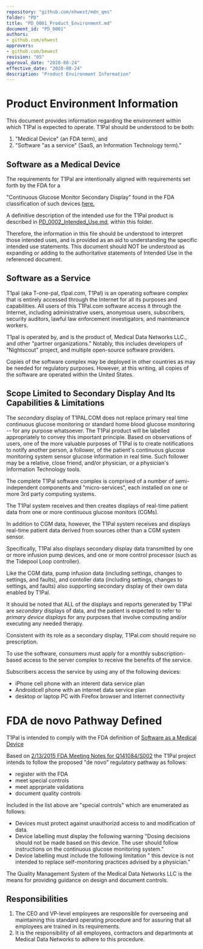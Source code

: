 ```yaml
---
repository: "github.com/ehwest/mdn_qms"
folder: "PD"
title: "PD_0001_Product_Environment.md"
document_id: "PD_0001"
authors:
- github.com/ehwest
approvers:
- github.com/bewest
revision: "05"
approval_date: "2020-08-24"
effective_date: "2020-08-24"
description: "Product Environment Information"
---
```



# Product Environment Information

This document provides information regarding the environment within which T1Pal is expected to operate.
T1Pal should be understood to be both:

 1. "Medical Device" (an FDA term), and 
 2. "Software "as a service" (SaaS, an Information Technology term)."

## Software as a Medical Device

The requirements for T1Pal are intentionally aligned with requirements set forth by the FDA for a

"Continuous Glucose Monitor Secondary Display" found in the FDA classification of such devices [here.](https://www.accessdata.fda.gov/scripts/cdrh/cfdocs/cfpcd/classification.cfm?id=668)


A definitive description of the intended use for the T1Pal product is described in 
[PD_0002_Intended_Use.md](https://github.com/ehwest/mdn_qms/blob/master/PD_Product_Definition/PD_0002_Intended_Use.md), within this folder.

Therefore, the information in this file should be understood to interpret those intended uses, and is provided as an aid to understanding the specific intended use statements.
This document should NOT be understood as expanding or adding to the authoritative statements of Intended Use in the referenced document.

## Software as a Service

T1pal (aka T-one-pal, t1pal.com, T1Pal) is an operating software complex that is entirely
accessed through the Internet for all its purposes and capabilities.  All users of this T1Pal.com software access it 
through the Internet, including administrative users, anonymous users, subscribers, 
security auditors, lawful law enforcement investigators, and maintenance
workers.

T1pal is operated by, and is the product of, Medical Data Networks LLC., and other "partner organizations."
Notably, this includes developers of "Nightscout" project, and multiple open-source software providers.

Copies of the software complex may be deployed in other countries as may
be needed for regulatory purposes.  However, at this writing, all copies
of the software are operated within the United States.

## Scope Limited to Secondary Display And Its Capabilities & Limitations
The *secondary* 
display of T1PAL.COM does not replace primary real time continuous glucose monitoring or standard 
home blood glucose monitoring -- for any purpose whatsoever.
The T1Pal product will be labelled appropriately to convey this important principle.
Based on observations of users, 
one of the more valuable purposes of T1Pal is to create notifications to notify another person, a follower, 
of the patient's continuous glucose monitoring system sensor glucose information in real time. 
Such follower may be a relative, close friend, and/or physician, or a physician's Information Technology tools.

The complete T1Pal software complex is comprised of a number of semi-independent 
components and "micro-services", each installed on 
one or more 3rd party computing systems.

The T1Pal system receives and then creates displays 
of real-time patient data from one or more continuous glucose monitors (CGMs).

In addition to CGM data, however, 
the T1Pal system receives and displays real-time patient data derived from sources other
than a CGM system sensor. 

Specifically, T1Pal also displays secondary display data transmitted by one or more
infusion pump devices, and one or more control processor
(such as the Tidepool Loop controller).

Like the CGM data, pump infusion data (including settings, changes to settings, and faults), and
contoller data (including settings, changes to settings, and faults) also supporting secondary
display of their own data enabled by T1Pal.

It should be noted that ALL of the displays and reports generated by T1Pal are *secondary* displays
of data, and the patient is expected to refer to *primary device displays* for any purposes that involve
computing and/or executing any needed therapy.

Consistent with its role as a secondary display, T1Pal.com should require no prescription.

To use the software, consumers must apply for a monthly subscription-based
access to the server complex to receive the benefits of the service.

Subscribers access the service by using any of the following devices:
 + iPhone cell phone with an interent data service plan
 + Androidcell phone with an internet  data service plan
 + desktop or laptop PC with Firefox browser and Internet connectivity
 

# FDA de novo Pathway Defined
T1Pal is intended to comply with the FDA definition of 
[Software as a Medical Device](https://www.fda.gov/media/119722/download)

Based on [2/13/2015 FDA Meeting Notes for Q141084/S002](https://github.com/ehwest/mdn_qms/blob/master/RM_Reference_Materials/minutes-pdfjam.pdf) the T1Pal project intends to follow the proposed "de novo" regulatory pathway as follows:

  + register with the FDA
  + meet special controls
  + meet apprpriate validations
  + document quality controls
  
  Included in the list above are "special controls" which are enumerated as follows:
  
   + Devices must protect against unauthorizd access to and modification of data.
   + Device labelling must display the following warning "Dosing decisions should not be made based on this device.  The user should follow instructions on the continuous glucose monitoring system."
   + Device labelling must include the following limitation " this device is not intended to replace self-monitoring practices advised by a physician."
   
   The Quality Management System of the Medical Data Networks LLC is the means for providing guidance on design and document controls.
  
## Responsibilities

 1. The CEO and VP-level employees are responsible for overseeing and maintaining this standard operating procedure and for assuring that all employees are trained in its requirements.
 2. It is the responsibility of all employees, contractors and departments at Medical Data Networks to adhere to this procedure.

